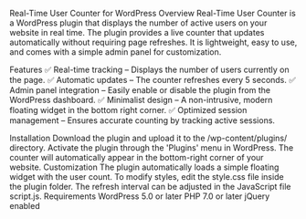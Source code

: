 Real-Time User Counter for WordPress
Overview
Real-Time User Counter is a WordPress plugin that displays the number of active users on your website in real time. The plugin provides a live counter that updates automatically without requiring page refreshes. It is lightweight, easy to use, and comes with a simple admin panel for customization.

Features
✅ Real-time tracking – Displays the number of users currently on the page.
✅ Automatic updates – The counter refreshes every 5 seconds.
✅ Admin panel integration – Easily enable or disable the plugin from the WordPress dashboard.
✅ Minimalist design – A non-intrusive, modern floating widget in the bottom right corner.
✅ Optimized session management – Ensures accurate counting by tracking active sessions.

Installation
Download the plugin and upload it to the /wp-content/plugins/ directory.
Activate the plugin through the 'Plugins' menu in WordPress.
The counter will automatically appear in the bottom-right corner of your website.
Customization
The plugin automatically loads a simple floating widget with the user count.
To modify styles, edit the style.css file inside the plugin folder.
The refresh interval can be adjusted in the JavaScript file script.js.
Requirements
WordPress 5.0 or later
PHP 7.0 or later
jQuery enabled

